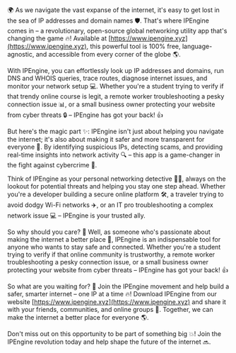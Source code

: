 🌍 As we navigate the vast expanse of the internet, it's easy to get lost in the sea of IP addresses and domain names 🛡️. That's where IPEngine comes in – a revolutionary, open-source global networking utility app that's changing the game 🔥! Available at [https://www.ipengine.xyz](https://www.ipengine.xyz), this powerful tool is 100% free, language-agnostic, and accessible from every corner of the globe 🌎.

With IPEngine, you can effortlessly look up IP addresses and domains, run DNS and WHOIS queries, trace routes, diagnose internet issues, and monitor your network setup 💻. Whether you're a student trying to verify if that trendy online course is legit, a remote worker troubleshooting a pesky connection issue 📊, or a small business owner protecting your website from cyber threats 🔒 – IPEngine has got your back! 👍

But here's the magic part ✨: IPEngine isn't just about helping you navigate the internet; it's also about making it safer and more transparent for everyone 🌟. By identifying suspicious IPs, detecting scams, and providing real-time insights into network activity 🔍 – this app is a game-changer in the fight against cybercrime 💪.

Think of IPEngine as your personal networking detective 👮‍♀️, always on the lookout for potential threats and helping you stay one step ahead. Whether you're a developer building a secure online platform 🛠️, a traveler trying to avoid dodgy Wi-Fi networks ✈️, or an IT pro troubleshooting a complex network issue 💻 – IPEngine is your trusted ally.

So why should you care? 🤔 Well, as someone who's passionate about making the internet a better place 🌟, IPEngine is an indispensable tool for anyone who wants to stay safe and connected. Whether you're a student trying to verify if that online community is trustworthy, a remote worker troubleshooting a pesky connection issue, or a small business owner protecting your website from cyber threats – IPEngine has got your back! 👍

So what are you waiting for? 🎉 Join the IPEngine movement and help build a safer, smarter internet – one IP at a time 🔥! Download IPEngine from our website [https://www.ipengine.xyz](https://www.ipengine.xyz) and share it with your friends, communities, and online groups 👫. Together, we can make the internet a better place for everyone 🌎.

Don't miss out on this opportunity to be part of something big 💥! Join the IPEngine revolution today and help shape the future of the internet 🔜.